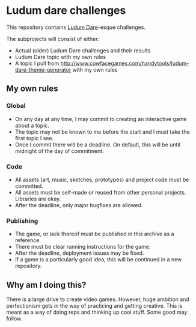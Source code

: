 # Ludum dare challenges

This repository contains [Ludum Dare](https://ldjam.com)-esque challenges. 

The subprojects will consist of either:

* Actual (older) Ludum Dare challenges and their results
* Ludum Dare topic with my own rules
* A topic I pull from http://www.cowfacegames.com/handytools/ludum-dare-theme-generator with my own rules

## My own rules

### Global
* On any day at any time, I may commit to creating an interactive game about a topic.
* The topic may not be known to me before the start and I must take the first topic I see.
* Once I commit there will be a deadline. On default, this will be until midnight of the day of commitment.

### Code
* All assets (art, music, sketches, prototypes) and project code must be committed.
* All assets must be self-made or reused from other personal projects. Libraries are okay.
* After the deadline, only major bugfixes are allowed. 

### Publishing

* The game, or lack thereof must be published in this archive as a reference. 
* There must be clear running instructions for the game.
* After the deadline, deployment issues may be fixed. 
* If a game is a particularly good idea, this will be continued in a new repository.

## Why am I doing this?

There is a large drive to create video games. However, huge ambition and perfectionism gets in the way
of practicing and getting creative. This is meant as a way of doing reps and thinking up cool stuff. Some good
may follow.